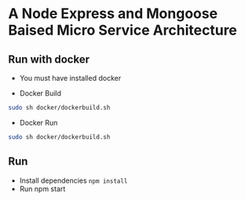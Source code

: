# A Node Express and Mongoose Baised Micro Service Architecture

## Run with docker

- You must have installed docker

- Docker Build

```sh
sudo sh docker/dockerbuild.sh
```

- Docker Run

```sh
sudo sh docker/dockerbuild.sh
```

## Run

- Install dependencies `npm install`
- Run npm start
